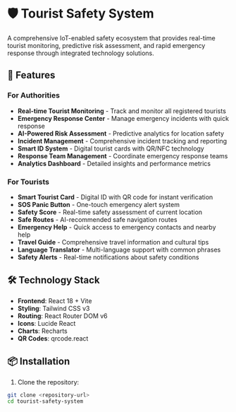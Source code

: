 # 🛡️ Tourist Safety System

A comprehensive IoT-enabled safety ecosystem that provides real-time tourist monitoring, predictive risk assessment, and rapid emergency response through integrated technology solutions.

## 🚀 Features

### For Authorities
- **Real-time Tourist Monitoring** - Track and monitor all registered tourists
- **Emergency Response Center** - Manage emergency incidents with quick response
- **AI-Powered Risk Assessment** - Predictive analytics for location safety
- **Incident Management** - Comprehensive incident tracking and reporting
- **Smart ID System** - Digital tourist cards with QR/NFC technology
- **Response Team Management** - Coordinate emergency response teams
- **Analytics Dashboard** - Detailed insights and performance metrics

### For Tourists
- **Smart Tourist Card** - Digital ID with QR code for instant verification
- **SOS Panic Button** - One-touch emergency alert system
- **Safety Score** - Real-time safety assessment of current location
- **Safe Routes** - AI-recommended safe navigation routes
- **Emergency Help** - Quick access to emergency contacts and nearby help
- **Travel Guide** - Comprehensive travel information and cultural tips
- **Language Translator** - Multi-language support with common phrases
- **Safety Alerts** - Real-time notifications about safety conditions

## 🛠️ Technology Stack

- **Frontend**: React 18 + Vite
- **Styling**: Tailwind CSS v3
- **Routing**: React Router DOM v6
- **Icons**: Lucide React
- **Charts**: Recharts
- **QR Codes**: qrcode.react

## 📦 Installation

1. Clone the repository:
```bash
git clone <repository-url>
cd tourist-safety-system